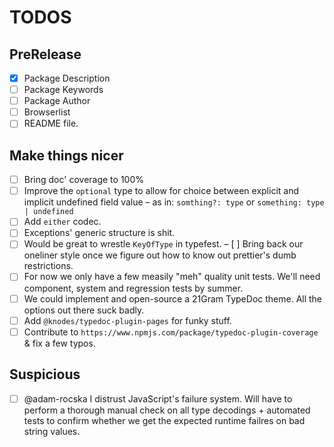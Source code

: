 # TODOS

## PreRelease
- [x] Package Description
- [ ] Package Keywords
- [ ] Package Author
- [ ] Browserlist
- [ ] README file.

## Make things nicer
- [ ] Bring doc' coverage to 100%
- [ ] Improve the `optional` type to allow for choice between explicit and implicit undefined field value – as in: `somthing?: type` or `something: type | undefined`
- [ ] Add `either` codec.
- [ ] Exceptions' generic structure is shit.
- [ ] Would be great to wrestle `KeyOfType` in typefest.
– [ ] Bring back our oneliner style once we figure out how to know out prettier's dumb restrictions.
- [ ] For now we only have a few measily "meh" quality unit tests. We'll need component, system and regression tests by summer.
- [ ] We could implement and open-source a 21Gram TypeDoc theme. All the options out there suck badly.
- [ ] Add `@knodes/typedoc-plugin-pages` for funky stuff.
- [ ] Contribute to `https://www.npmjs.com/package/typedoc-plugin-coverage` & fix a few typos.

## Suspicious
- [ ] @adam-rocska I distrust JavaScript's failure system. Will have to perform a thorough manual check on all type decodings + automated tests to confirm whether we get the expected runtime failres on bad string values.
